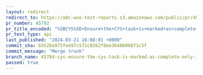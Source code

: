 ```yaml
---
layout: redirect
redirect_to: https://a8c-woo-test-reports.s3.amazonaws.com/public/pr/45792/api/index.html
pr_number: 45792
pr_title_encoded: "%5BCYS%5D+Ensure+the+CYS+task+is+marked+as+complete+only+if+the+user+customized+their+theme+in+the+editor"
pr_test_type: api
last_published: "2024-03-21 16:08:01 +0000"
commit_sha: b3528a975fee97c572c0262f8ee3648b068f1c5f
commit_message: "Merge trunk"
branch_name: 45784-cys-ensure-the-cys-task-is-marked-as-complete-only-if-the-user-customized-their-theme-in-the-editor
passed: true
---
```

